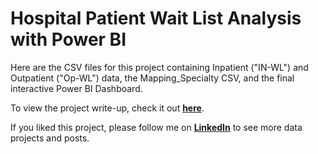#  Hospital Patient Wait List Analysis with Power BI

Here are the CSV files for this project containing Inpatient ("IN-WL") and Outpatient ("Op-WL") data, the Mapping_Specialty CSV, and the final interactive Power BI Dashboard.

To view the project write-up, check it out **[here](https://www.linkedin.com/pulse/hospital-patient-waitlist-analysis-power-bi-sarah-rajani-ctp-4i0wc)**.

If you liked this project, please follow me on **[LinkedIn](https://www.linkedin.com/in/sarahrajani1/)** to see more data projects and posts.
